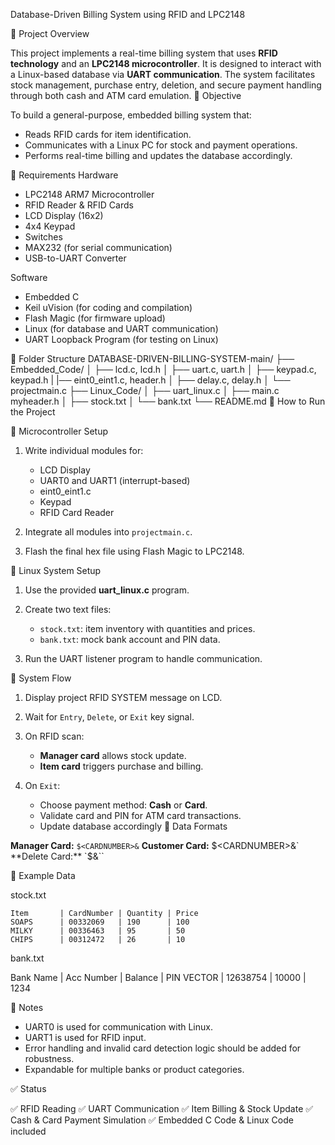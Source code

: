 Database-Driven Billing System using RFID and LPC2148

 🧾 Project Overview

This project implements a real-time billing system that uses **RFID technology** and an **LPC2148 microcontroller**. It is designed to interact with a Linux-based database via **UART communication**. The system facilitates stock management, purchase entry, deletion, and secure payment handling through both cash and ATM card emulation.
 🎯 Objective

To build a general-purpose, embedded billing system that:

* Reads RFID cards for item identification.
* Communicates with a Linux PC for stock and payment operations.
* Performs real-time billing and updates the database accordingly.

 

🔧 Requirements
 Hardware

* LPC2148 ARM7 Microcontroller
* RFID Reader & RFID Cards
* LCD Display (16x2)
* 4x4 Keypad
* Switches
* MAX232 (for serial communication)
* USB-to-UART Converter

 Software

* Embedded C
* Keil uVision (for coding and compilation)
* Flash Magic (for firmware upload)
* Linux (for database and UART communication)
* UART Loopback Program (for testing on Linux)

 📁 Folder Structure
DATABASE-DRIVEN-BILLING-SYSTEM-main/
├── Embedded_Code/
│   ├── lcd.c, lcd.h
│   ├── uart.c, uart.h
│   ├── keypad.c, keypad.h
|   |── eint0_eint1.c, header.h
│   ├── delay.c, delay.h
│   └── projectmain.c
├── Linux_Code/
│   ├── uart_linux.c
│   ├── main.c myheader.h
│   ├── stock.txt
│   └── bank.txt
└── README.md
🚀 How to Run the Project

 🔌 Microcontroller Setup

1. Write individual modules for:

   * LCD Display
   * UART0 and UART1 (interrupt-based)
   * eint0_eint1.c
   * Keypad
   * RFID Card Reader
2. Integrate all modules into `projectmain.c`.
3. Flash the final hex file using Flash Magic to LPC2148.

 🐧 Linux System Setup

1. Use the provided **uart\_linux.c** program.
2. Create two text files:

   * `stock.txt`: item inventory with quantities and prices.
   * `bank.txt`: mock bank account and PIN data.
3. Run the UART listener program to handle communication.

 🔄 System Flow

1. Display project RFID SYSTEM message on LCD.
2. Wait for `Entry`, `Delete`, or `Exit` key signal.
3. On RFID scan:

   * **Manager card** allows stock update.
   * **Item card** triggers purchase and billing.
4. On `Exit`:

   * Choose payment method: **Cash** or **Card**.
   * Validate card and PIN for ATM card transactions.
   * Update database accordingly
 📑 Data Formats

 **Manager Card:** `$<CARDNUMBER>&`
 **Customer Card:** $<CARDNUMBER>&`
 **Delete Card:** `$<CARDNUMBER>&``

 📂 Example Data

 stock.txt

```
Item       | CardNumber | Quantity | Price
SOAPS      | 00332069   | 190      | 100
MILKY      | 00336463   | 95       | 50
CHIPS      | 00312472   | 26       | 10
```
 bank.txt
 
 Bank Name | Acc Number | Balance | PIN
 VECTOR    | 12638754   | 10000   | 1234

 📎 Notes

* UART0 is used for communication with Linux.
* UART1 is used for RFID input.
* Error handling and invalid card detection logic should be added for robustness.
* Expandable for multiple banks or product categories.

 ✅ Status

✅ RFID Reading
✅ UART Communication
✅ Item Billing & Stock Update
✅ Cash & Card Payment Simulation
✅ Embedded C Code & Linux Code included


